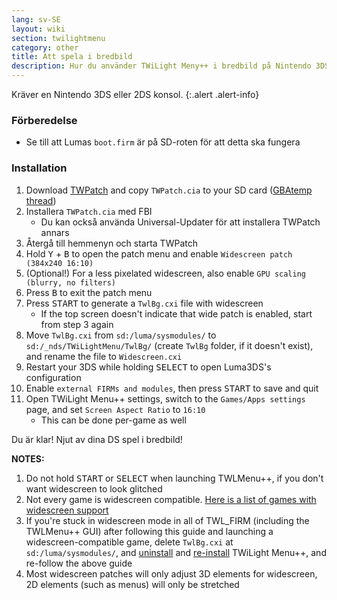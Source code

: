 ```yaml
---
lang: sv-SE
layout: wiki
section: twilightmenu
category: other
title: Att spela i bredbild
description: Hur du använder TWiLight Meny++ i bredbild på Nintendo 3DS
---
```


Kräver en Nintendo 3DS eller 2DS konsol.
{:.alert .alert-info}

### Förberedelse
- Se till att Lumas `boot.firm` är på SD-roten för att detta ska fungera

### Installation
1. Download [TWPatch](https://db.universal-team.net/assets/files/TWPatch.cia) and copy `TWPatch.cia` to your SD card ([GBAtemp thread](https://gbatemp.net/threads/twpatcher-ds-i-mode-screen-filters-and-patches.542694/))
1. Installera `TWPatch.cia` med FBI
   - Du kan också använda Universal-Updater för att installera TWPatch annars
1. Återgå till hemmenyn och starta TWPatch
1. Hold <kbd class="face">Y</kbd> + <kbd class="face">B</kbd> to open the patch menu and enable `Widescreen patch (384x240 16:10)`
1. (Optional!) For a less pixelated widescreen, also enable `GPU scaling (blurry, no filters)`
1. Press <kbd class="face">B</kbd> to exit the patch menu
1. Press <kbd>START</kbd> to generate a `TwlBg.cxi` file with widescreen
   - If the top screen doesn't indicate that wide patch is enabled, start from step 3 again
1. Move `TwlBg.cxi` from `sd:/luma/sysmodules/` to `sd:/_nds/TWiLightMenu/TwlBg/` (create `TwlBg` folder, if it doesn't exist), and rename the file to `Widescreen.cxi`
1. Restart your 3DS while holding <kbd>SELECT</kbd> to open Luma3DS's configuration
1. Enable `external FIRMs and modules`, then press <kbd>START</kbd> to save and quit
1. Open TWiLight Menu++ settings, switch to the `Games/Apps settings` page, and set `Screen Aspect Ratio` to `16:10`
   - This can be done per-game as well

Du är klar! Njut av dina DS spel i bredbild!

**NOTES:**
1. Do not hold <kbd>START</kbd> or <kbd>SELECT</kbd> when launching TWLMenu++, if you don't want widescreen to look glitched
1. Not every game is widescreen compatible. [Here is a list of games with widescreen support](https://github.com/DS-Homebrew/TWiLightMenu/blob/master/7zfile/3DS%20-%20CFW%20users/Games%20supported%20with%20widescreen.txt)
1. If you're stuck in widescreen mode in all of TWL_FIRM (including the TWLMenu++ GUI) after following this guide and launching a widescreen-compatible game, delete `TwlBg.cxi` at `sd:/luma/sysmodules/`, and [uninstall](https://wiki.ds-homebrew.com/twilightmenu/uninstalling-3ds) and [re-install](https://wiki.ds-homebrew.com/twilightmenu/installing-3ds) TWiLight Menu++, and re-follow the above guide
1. Most widescreen patches will only adjust 3D elements for widescreen, 2D elements (such as menus) will only be stretched
